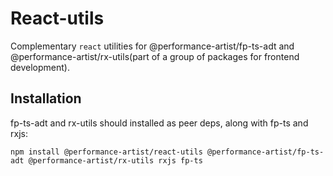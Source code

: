 # React-utils

Complementary `react` utilities for @performance-artist/fp-ts-adt and @performance-artist/rx-utils(part of a group of packages for frontend development).

## Installation

fp-ts-adt and rx-utils should installed as peer deps, along with fp-ts and rxjs:

```
npm install @performance-artist/react-utils @performance-artist/fp-ts-adt @performance-artist/rx-utils rxjs fp-ts
```

